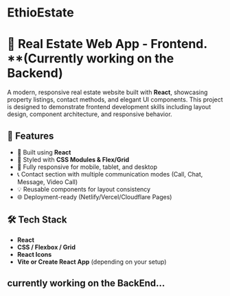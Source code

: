﻿# EthioEstate
# 🏡 Real Estate Web App - Frontend. **(Currently working on the Backend)

A modern, responsive real estate website built with **React**, showcasing property listings, contact methods, and elegant UI components. This project is designed to demonstrate frontend development skills including layout design, component architecture, and responsive behavior.

## 🚀 Features

- 🧱 Built using **React**
- 🎨 Styled with **CSS Modules & Flex/Grid**
- 📱 Fully responsive for mobile, tablet, and desktop
- 📞 Contact section with multiple communication modes (Call, Chat, Message, Video Call)
- 💡 Reusable components for layout consistency
- 🌐 Deployment-ready (Netlify/Vercel/Cloudflare Pages)


## 🛠 Tech Stack

- **React**
- **CSS / Flexbox / Grid**
- **React Icons**
- **Vite or Create React App** (depending on your setup)

## currently working on the BackEnd...




